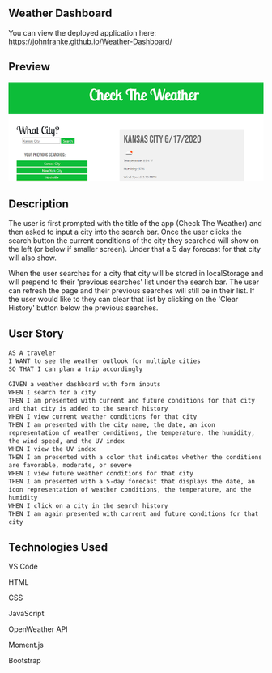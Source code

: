 ## Weather Dashboard

You can view the deployed application here: https://johnfranke.github.io/Weather-Dashboard/

## Preview

![Preview Image](preview.png)

## Description

The user is first prompted with the title of the app (Check The Weather) and then asked to input a city into the search bar. Once the user clicks the search button the current conditions of the city they searched will show on the left (or below if smaller screen). Under that a 5 day forecast for that city will also show. 

When the user searches for a city that city will be stored in localStorage and will prepend to their 'previous searches' list under the search bar. The user can refresh the page and their previous searches will still be in their list. If the user would like to they can clear that list by clicking on the 'Clear History' button below the previous searches.

## User Story

```
AS A traveler
I WANT to see the weather outlook for multiple cities
SO THAT I can plan a trip accordingly
```
```
GIVEN a weather dashboard with form inputs
WHEN I search for a city
THEN I am presented with current and future conditions for that city and that city is added to the search history
WHEN I view current weather conditions for that city
THEN I am presented with the city name, the date, an icon representation of weather conditions, the temperature, the humidity, the wind speed, and the UV index
WHEN I view the UV index
THEN I am presented with a color that indicates whether the conditions are favorable, moderate, or severe
WHEN I view future weather conditions for that city
THEN I am presented with a 5-day forecast that displays the date, an icon representation of weather conditions, the temperature, and the humidity
WHEN I click on a city in the search history
THEN I am again presented with current and future conditions for that city

```
## Technologies Used

VS Code

HTML

CSS

JavaScript

OpenWeather API

Moment.js

Bootstrap
